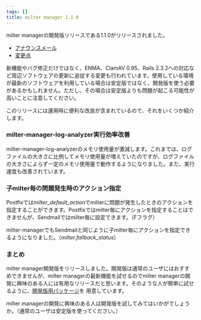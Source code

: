```yaml
---
tags: []
title: milter manager 1.1.0
---
```

milter managerの開発版リリースである1.1.0がリリースされました。
<!--more-->


  * [アナウンスメール](https://sourceforge.net/mailarchive/forum.php?thread_name=20090602.190616.558583569438270268.kou%40clear-code.com&forum_name=milter-manager-users-ja)
  * [変更点](http://milter-manager.sourceforge.net/dev/reference/ja/news.html)

新機能やバグ修正だけではなく、ENMA、ClamAV 0.95、Rails 2.3.2への対応など周辺ソフトウェアの更新に追従する変更も行われています。使用している環境が最新のソフトウェアを利用している場合は安定版ではなく、開発版を使う必要があるかもしれません。ただし、その場合は安定版よりも問題が起こる可能性が高いことに注意してください。

このリリースには運用時に便利な改良が含まれているので、それをいくつか紹介します。

### milter-manager-log-analyzer実行効率改善

milter-manager-log-analyzerのメモリ使用量が激減します。これまでは、ログファイルの大きさに比例してメモリ使用量が増えていたのですが、ログファイルの大きさによらず一定のメモリ使用量で動作するようになりました。また、実行速度も改善されています。

### 子milter毎の問題発生時のアクション指定

Postfixでは<var>milter_default_action</var>でmilterに問題が発生したときのアクションを指定することができます。Postfixではmilter毎にアクションを指定することはできませんが、Sendmailではmilter毎に設定できます。（Fフラグ）

milter-managerでもSendmailと同じように子milter毎にアクションを指定できるようになりました。（<var>milter.fallback_status</var>）

### まとめ

milter manager開発版をリリースしました。開発版は通常のユーザにはおすすめできませんが、milter managerの最新機能を試せるのでmilter managerの開発に興味のある人には有用なリリースだと思います。そのような人が簡単に試せるように、[開発版用パッケージ](/index.html.ja#development)を
用意しています。

milter managerの開発に興味のある人は開発版を試してみてはいかがでしょうか。（通常のユーザは安定版を使ってください。）
